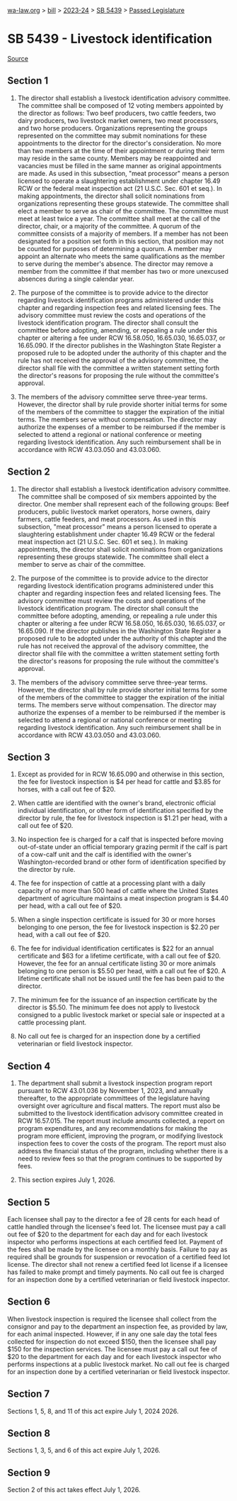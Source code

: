 [wa-law.org](/) > [bill](/bill/) > [2023-24](/bill/2023-24/) > [SB 5439](/bill/2023-24/sb/5439/) > [Passed Legislature](/bill/2023-24/sb/5439/S.PL/)

# SB 5439 - Livestock identification

[Source](http://lawfilesext.leg.wa.gov/biennium/2023-24/Pdf/Bills/Senate%20Passed%20Legislature/5439-S.PL.pdf)

## Section 1
1. The director shall establish a livestock identification advisory committee. The committee shall be composed of 12 voting members appointed by the director as follows: Two beef producers, two cattle feeders, two dairy producers, two livestock market owners, two meat processors, and two horse producers. Organizations representing the groups represented on the committee may submit nominations for these appointments to the director for the director's consideration. No more than two members at the time of their appointment or during their term may reside in the same county. Members may be reappointed and vacancies must be filled in the same manner as original appointments are made. As used in this subsection, "meat processor" means a person licensed to operate a slaughtering establishment under chapter 16.49 RCW or the federal meat inspection act (21 U.S.C. Sec. 601 et seq.). In making appointments, the director shall solicit nominations from organizations representing these groups statewide. The committee shall elect a member to serve as chair of the committee. The committee must meet at least twice a year. The committee shall meet at the call of the director, chair, or a majority of the committee. A quorum of the committee consists of a majority of members. If a member has not been designated for a position set forth in this section, that position may not be counted for purposes of determining a quorum. A member may appoint an alternate who meets the same qualifications as the member to serve during the member's absence. The director may remove a member from the committee if that member has two or more unexcused absences during a single calendar year.

2. The purpose of the committee is to provide advice to the director regarding livestock identification programs administered under this chapter and regarding inspection fees and related licensing fees. The advisory committee must review the costs and operations of the livestock identification program. The director shall consult the committee before adopting, amending, or repealing a rule under this chapter or altering a fee under RCW 16.58.050, 16.65.030, 16.65.037, or 16.65.090. If the director publishes in the Washington State Register a proposed rule to be adopted under the authority of this chapter and the rule has not received the approval of the advisory committee, the director shall file with the committee a written statement setting forth the director's reasons for proposing the rule without the committee's approval.

3. The members of the advisory committee serve three-year terms. However, the director shall by rule provide shorter initial terms for some of the members of the committee to stagger the expiration of the initial terms. The members serve without compensation. The director may authorize the expenses of a member to be reimbursed if the member is selected to attend a regional or national conference or meeting regarding livestock identification. Any such reimbursement shall be in accordance with RCW 43.03.050 and 43.03.060.

## Section 2
1. The director shall establish a livestock identification advisory committee. The committee shall be composed of six members appointed by the director. One member shall represent each of the following groups: Beef producers, public livestock market operators, horse owners, dairy farmers, cattle feeders, and meat processors. As used in this subsection, "meat processor" means a person licensed to operate a slaughtering establishment under chapter 16.49 RCW or the federal meat inspection act (21 U.S.C. Sec. 601 et seq.). In making appointments, the director shall solicit nominations from organizations representing these groups statewide. The committee shall elect a member to serve as chair of the committee.

2. The purpose of the committee is to provide advice to the director regarding livestock identification programs administered under this chapter and regarding inspection fees and related licensing fees. The advisory committee must review the costs and operations of the livestock identification program. The director shall consult the committee before adopting, amending, or repealing a rule under this chapter or altering a fee under RCW 16.58.050, 16.65.030, 16.65.037, or 16.65.090. If the director publishes in the Washington State Register a proposed rule to be adopted under the authority of this chapter and the rule has not received the approval of the advisory committee, the director shall file with the committee a written statement setting forth the director's reasons for proposing the rule without the committee's approval.

3. The members of the advisory committee serve three-year terms. However, the director shall by rule provide shorter initial terms for some of the members of the committee to stagger the expiration of the initial terms. The members serve without compensation. The director may authorize the expenses of a member to be reimbursed if the member is selected to attend a regional or national conference or meeting regarding livestock identification. Any such reimbursement shall be in accordance with RCW 43.03.050 and 43.03.060.

## Section 3
1. Except as provided for in RCW 16.65.090 and otherwise in this section, the fee for livestock inspection is $4 per head for cattle and $3.85 for horses, with a call out fee of $20.

2. When cattle are identified with the owner's brand, electronic official individual identification, or other form of identification specified by the director by rule, the fee for livestock inspection is $1.21 per head, with a call out fee of $20.

3. No inspection fee is charged for a calf that is inspected before moving out-of-state under an official temporary grazing permit if the calf is part of a cow-calf unit and the calf is identified with the owner's Washington-recorded brand or other form of identification specified by the director by rule.

4. The fee for inspection of cattle at a processing plant with a daily capacity of no more than 500 head of cattle where the United States department of agriculture maintains a meat inspection program is $4.40 per head, with a call out fee of $20.

5. When a single inspection certificate is issued for 30 or more horses belonging to one person, the fee for livestock inspection is $2.20 per head, with a call out fee of $20.

6. The fee for individual identification certificates is $22 for an annual certificate and $63 for a lifetime certificate, with a call out fee of $20. However, the fee for an annual certificate listing 30 or more animals belonging to one person is $5.50 per head, with a call out fee of $20. A lifetime certificate shall not be issued until the fee has been paid to the director.

7. The minimum fee for the issuance of an inspection certificate by the director is $5.50. The minimum fee does not apply to livestock consigned to a public livestock market or special sale or inspected at a cattle processing plant.

8. No call out fee is charged for an inspection done by a certified veterinarian or field livestock inspector.

## Section 4
1. The department shall submit a livestock inspection program report pursuant to RCW 43.01.036 by November 1, 2023, and annually thereafter, to the appropriate committees of the legislature having oversight over agriculture and fiscal matters. The report must also be submitted to the livestock identification advisory committee created in RCW 16.57.015. The report must include amounts collected, a report on program expenditures, and any recommendations for making the program more efficient, improving the program, or modifying livestock inspection fees to cover the costs of the program. The report must also address the financial status of the program, including whether there is a need to review fees so that the program continues to be supported by fees.

2. This section expires July 1, 2026.

## Section 5
Each licensee shall pay to the director a fee of 28 cents for each head of cattle handled through the licensee's feed lot. The licensee must pay a call out fee of $20 to the department for each day and for each livestock inspector who performs inspections at each certified feed lot. Payment of the fees shall be made by the licensee on a monthly basis. Failure to pay as required shall be grounds for suspension or revocation of a certified feed lot license. The director shall not renew a certified feed lot license if a licensee has failed to make prompt and timely payments. No call out fee is charged for an inspection done by a certified veterinarian or field livestock inspector.

## Section 6
When livestock inspection is required the licensee shall collect from the consignor and pay to the department an inspection fee, as provided by law, for each animal inspected. However, if in any one sale day the total fees collected for inspection do not exceed $150, then the licensee shall pay $150 for the inspection services. The licensee must pay a call out fee of $20 to the department for each day and for each livestock inspector who performs inspections at a public livestock market. No call out fee is charged for an inspection done by a certified veterinarian or field livestock inspector.

## Section 7
Sections 1, 5, 8, and 11 of this act expire July 1, 2024 2026.

## Section 8
Sections 1, 3, 5, and 6 of this act expire July 1, 2026.

## Section 9
Section 2 of this act takes effect July 1, 2026.
